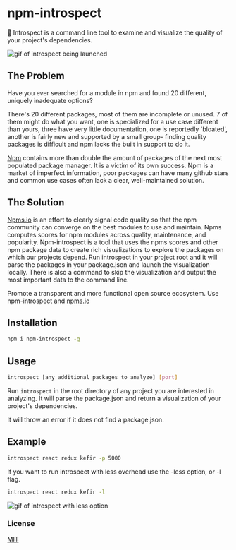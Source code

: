 # npm-introspect

:mag_right: Introspect is a command line tool to examine and visualize the quality of your project's dependencies.

![gif of introspect being launched](https://github.com/Nohmapp/npm-introspect/blob/master/assets/screenshot.gif?raw=true)

## The Problem

Have you ever searched for a module in npm and found 20 different, uniquely inadequate options?

There's 20 different packages, most of them are incomplete or unused. 7 of them might do what you want, one is specialized for a use case different than yours, three have very little documentation, one is reportedly 'bloated', another is fairly new and supported by a small group- finding quality packages is difficult and npm lacks the built in support to do it.

[Npm](https://www.npmjs.com/) contains more than double the amount of packages of the next most populated package manager. It is a victim of its own success. Npm is a market of imperfect information, poor packages can have many github stars and common use cases often lack a clear, well-maintained solution.

## The Solution

[Npms.io](https://npms.io/) is an effort to clearly signal code quality so that the npm community can converge on the best modules to use and maintain. Npms computes scores for npm modules across quality, maintenance, and popularity. Npm-introspect is a tool that uses the npms scores and other npm package data to create rich visualizations to explore the packages on which our projects depend. Run introspect in your project root and it will parse the packages in your package.json and launch the visualization locally. There is also a command to skip the visualization and output the most important data to the command line.

Promote a transparent and more functional open source ecosystem. Use npm-introspect and [npms.io](https://npms.io/)

## Installation

```bash
npm i npm-introspect -g
```
## Usage

```bash
introspect [any additional packages to analyze] [port]
```
Run ```introspect``` in the root directory of any project you are interested in analyzing. It will parse the package.json and return a visualization of your project's dependencies.

It will throw an error if it does not find a package.json.

## Example
```bash
introspect react redux kefir -p 5000
```
If you want to run introspect with less overhead use the -less option, or -l flag.

```bash
introspect react redux kefir -l
```

![gif of introspect with less option](https://github.com/Nohmapp/npm-introspect/blob/master/assets/less.gif?raw=true)


### License
[MIT](https://opensource.org/licenses/MIT)
